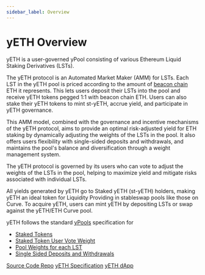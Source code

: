 ```yaml
---
sidebar_label: Overview
---
```


# yETH Overview

yETH is a user-governed yPool consisting of various Ethereum Liquid Staking Derivatives (LSTs).

The yETH protocol is an Automated Market Maker (AMM) for LSTs. Each LST in the yETH pool is priced according to the amount of [beacon chain](https://ethereum.org/en/upgrades/beacon-chain/) ETH it represents. This lets users deposit their LSTs into the pool and receive yETH tokens pegged 1:1 with beacon chain ETH. Users can also stake their yETH tokens to mint st-yETH, accrue yield, and participate in yETH governance.

This AMM model, combined with the governance and incentive mechanisms of the yETH protocol, aims to provide an optimal risk-adjusted yield for ETH staking by dynamically adjusting the weights of the LSTs in the pool. It also offers users flexibility with single-sided deposits and withdrawals, and maintains the pool's balance and diversification through a weight management system.

The yETH protocol is governed by its users who can vote to adjust the weights of the LSTs in the pool, helping to maximize yield and mitigate risks associated with individual LSTs.

All yields generated by yETH go to Staked yETH (st-yETH) holders, making yETH an ideal token for Liquidity Providing in stableswap pools like those on Curve. To acquire yETH, users can mint yETH by depositing LSTs or swap against the yETH/ETH Curve pool.

yETH follows the standard [yPools](../ypools-overview) specification for

- [Staked Tokens](../ypools-overview.md#staked-ytokens)
- [Staked Token User Vote Weight](../ypools-overview.md#st-ytoken-user-vote-weight)
- [Pool Weights for each LST](../ypools-overview.md#pool-weights-for-each-lst)
- [Single Sided Deposits and Withdrawals](../ypools-overview.md#single-sided-deposits-and-withdrawals)

<PrettyLink>[Source Code Repo](https://github.com/yearn/yETH)</PrettyLink>
<PrettyLink>[yETH Specification](https://github.com/yearn/yETH/blob/main/SPECIFICATION.md)</PrettyLink>
<PrettyLink>[yETH dApp](https://yeth.yearn.fi)</PrettyLink>
